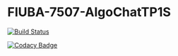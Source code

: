 # FIUBA-7507-AlgoChatTP1S

[![Build Status](https://travis-ci.org/ElvisClaros/FIUBA-7507-AlgoChatTP1S.svg?branch=master)](https://travis-ci.org/ElvisClaros/FIUBA-7507-AlgoChatTP1S)

[![Codacy Badge](https://api.codacy.com/project/badge/Grade/10d44d85adc14c31b0ebd778860814ba)](https://www.codacy.com/manual/ElvisClaros/FIUBA-7507-AlgoChatTP1S?utm_source=github.com&amp;utm_medium=referral&amp;utm_content=ElvisClaros/FIUBA-7507-AlgoChatTP1S&amp;utm_campaign=Badge_Grade)
